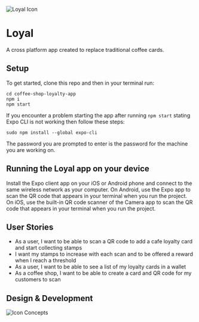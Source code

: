 ![Loyal Icon](https://github.com/kahikatea-2021/coffee-shop-loyalty-app/blob/testing/assets/ReadeMeAssets/titleImage.png)

# Loyal 
A cross platform app created to replace traditional coffee cards. 

## Setup

To get started, clone this repo and then in your terminal run:

```
cd coffee-shop-loyalty-app
npm i
npm start
```

If you encounter a problem starting the app after running ```npm start``` stating Expo CLI is not working then follow these steps:

```
sudo npm install --global expo-cli
```
The password you are prompted to enter is the password for the machine you are working on.

## Running the Loyal app on your device
Install the Expo client app on your iOS or Android phone and connect to the same wireless network as your computer. 
On Android, use the Expo app to scan the QR code that appears in your terminal when you run the project. 
On iOS, use the built-in QR code scanner of the Camera app to scan the QR code that appears in your terminal when you run the project.


## User Stories
* As a user, I want to be able to scan a QR code to add a cafe loyalty card and start collecting stamps
* I want my stamps to increase with each scan and to be offered a reward when I reach a threshold
* As a user, I want to be able to see a list of my loyalty cards in a wallet
* As a coffee shop, I want to be able to create a card and QR code for my customers to scan


## Design & Development

![Icon Concepts](https://github.com/kahikatea-2021/coffee-shop-loyalty-app/blob/testing/assets/ReadeMeAssets/iconConcepts.png)


